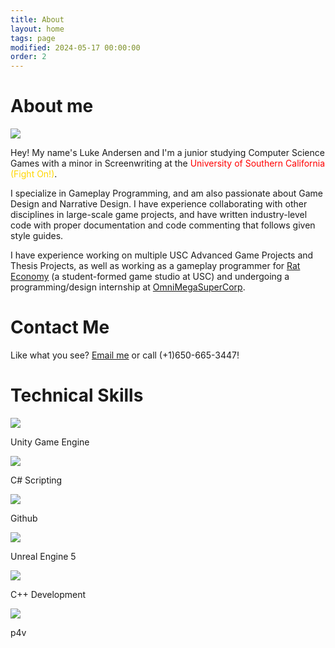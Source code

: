 ```yaml
---
title: About
layout: home
tags: page
modified: 2024-05-17 00:00:00
order: 2
---
```

<div class="">
  <h1 class="title mb-12">About me</h1>
  <div class="md:flex gap-6">
    <div>
      <img class="rounded-2xl border border-gray-400 border-2 mb-12 smaller-image" src="/images/LukeProfile1.png">
    </div>
    <div class="textspace">
      <p class="">
        Hey! My name's <span class="highlight">Luke Andersen</span> and I'm a junior studying <span class="highlight">Computer Science Games</span> with a minor in <span class="highlight">Screenwriting</span> at the <span style="color: red;">University of Southern California</span> <span style="color: #FFD700;">(Fight On!)</span>.
      </p>
      <p class="">
        I specialize in <span class="highlight">Gameplay Programming</span>, and am also passionate about <span class="highlight">Game Design</span> and <span class="highlight">Narrative Design</span>. I have experience collaborating with other disciplines in large-scale game projects, and have written industry-level code with proper documentation and code commenting that follows given style guides.
      </p>
      <p class="">
        I have experience working on multiple USC Advanced Game Projects and Thesis Projects, as well as working as a gameplay programmer for <a href="https://rat-economy.com/" class="highlight underline hover:text-red-800">Rat Economy</a> (a student-formed game studio at USC) and undergoing a programming/design internship at <a href="https://omnimegasupercorp.com/" class="highlight underline hover:text-red-800">OmniMegaSuperCorp</a>.
      </p>
    </div>
  </div>

  <div class="">
    <h1 class="title">Contact Me</h1>
    Like what you see? <a href="mailto:luke.william.andersen@gmail.com" class="highlight underline">Email me</a> or call (+1)650-665-3447!
  </div>

  <div class="mt-12 bg-slate-50 rounded-2xl border border-gray-400 border-2 md:pb-8">
    <h1 class="title text-center">Technical Skills</h1>
    <div class="flex grid grid-cols-2 md:grid-cols-3 gap-8 justify-evenly mb-8 md:mb-0">
      <div class="">
        <img class="h-24 mx-auto" src="/images/unity-icon.png">
        <p class="text-sm text-center mt-2">Unity Game Engine</p>
      </div>
      <div class="">
        <img class="h-24 mx-auto" src="/images/c-sharp-icon.png">
        <p class="text-sm text-center mt-2">C# Scripting</p>
      </div>
      <div class="">
        <img class="h-24 mx-auto" src="/images/github-icon.svg">
        <p class="text-sm text-center mt-2">Github</p>
      </div>
      <div class="">
        <img class="h-24 mx-auto" src="/images/ue5.png">
        <p class="text-sm text-center mt-2">Unreal Engine 5</p>
      </div>
      <div class="">
        <img class="h-24 mx-auto" src="/images/c++-icon.png">
        <p class="text-sm text-center mt-2">C++ Development</p>
      </div>
      <div class="">
        <img class="h-24 mx-auto" src="/images/p4v_icon.png">
        <p class="text-sm text-center mt-2">p4v</p>
      </div>
    </div>
  </div>
</div>
